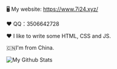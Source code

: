 🖥 My website: https://www.7i24.xyz/

❤️ QQ：3506642728

❤️ I like to write some HTML, CSS and JS.

🇨🇳I'm from China.

![My Github Stats](https://github-readme-stats.vercel.app/api?username=yellowface233&hide=[%22issues%22]&show_icons=true)
